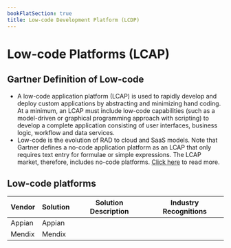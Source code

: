 ```yaml
---
bookFlatSection: true
title: Low-code Development Platform (LCDP)
---
```



# Low-code Platforms (LCAP)

## Gartner Definition of Low-code
- A low-code application platform (LCAP) is used to rapidly develop and deploy custom applications by abstracting and minimizing hand coding. At a minimum, an LCAP must include low-code capabilities (such as a model-driven or graphical programming approach with scripting) to develop a complete application consisting of user interfaces, business logic, workflow and data services.
- Low-code is the evolution of RAD to cloud and SaaS models. Note that Gartner defines a no-code application platform as an LCAP that only requires text entry for formulae or simple expressions. The LCAP market, therefore, includes no-code platforms. [Click here](https://www.gartner.com/en/newsroom/press-releases/2021-02-15-gartner-forecasts-worldwide-low-code-development-technologies-market-to-grow-23-percent-in-2021) to read more.

## Low-code platforms

| Vendor     | Solution | Solution Description | Industry Recognitions |
| -------- | ------------------------------ | --------------------------- | -- | 
| Appian | Appian | | |
| Mendix | Mendix | | |
